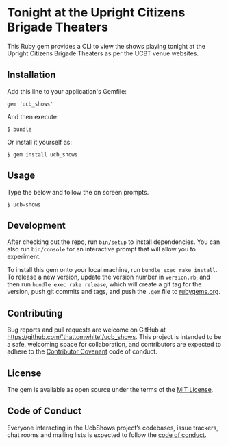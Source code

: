 # Tonight at the Upright Citizens Brigade Theaters

This Ruby gem provides a CLI to view the shows playing tonight at the Upright Citizens Brigade Theaters as per the UCBT venue websites.  

## Installation

Add this line to your application's Gemfile:

```
gem 'ucb_shows'
```

And then execute:

    $ bundle

Or install it yourself as:

    $ gem install ucb_shows

## Usage

Type the below and follow the on screen prompts.

    $ ucb-shows

## Development

After checking out the repo, run `bin/setup` to install dependencies. You can also run `bin/console` for an interactive prompt that will allow you to experiment.

To install this gem onto your local machine, run `bundle exec rake install`. To release a new version, update the version number in `version.rb`, and then run `bundle exec rake release`, which will create a git tag for the version, push git commits and tags, and push the `.gem` file to [rubygems.org](https://rubygems.org).

## Contributing

Bug reports and pull requests are welcome on GitHub at https://github.com/'thattomwhite'/ucb_shows. This project is intended to be a safe, welcoming space for collaboration, and contributors are expected to adhere to the [Contributor Covenant](http://contributor-covenant.org) code of conduct.

## License

The gem is available as open source under the terms of the [MIT License](https://opensource.org/licenses/MIT).

## Code of Conduct

Everyone interacting in the UcbShows project’s codebases, issue trackers, chat rooms and mailing lists is expected to follow the [code of conduct](https://github.com/'thattomwhite'/ucb_shows/blob/master/CODE_OF_CONDUCT.md).
